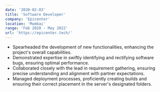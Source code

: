 ```yaml
---
date: '2020-02-03'
title: 'Software Developer'
company: 'Epicenter'
location: 'Mumbai'
range: 'Feb 2020 - May 2022'
url: 'https://epicenter.tech/'
---
```


- Spearheaded the development of new functionalities, enhancing the project's overall capabilities.
- Demonstrated expertise in swiftly identifying and rectifying software bugs, ensuring optimal performance.
- Collaborated closely with the lead in requirement gathering, ensuring precise understanding and alignment with partner expectations.
- Managed deployment processes, proficiently creating builds and ensuring their correct placement in the server's designated folders.
